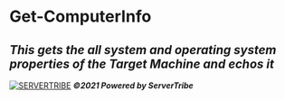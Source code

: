 # **Get-ComputerInfo**
***This gets the all system and operating system properties of the Target Machine and echos it***
---
[![SERVERTRIBE](https://www.servertribe.com/wp-content/themes/mars/assets/images/attune_logo.svg)](https://www.servertribe.com/)
***&copy;2021 Powered by ServerTribe***
